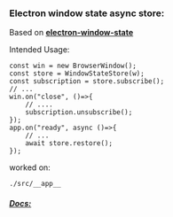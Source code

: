 ### Electron window state async store:

Based on **[electron-window-state](https://github.com/mawie81/electron-window-state)**


Intended Usage:

    const win = new BrowserWindow();
    const store = WindowStateStore(w);    
    const subscription = store.subscribe();
    // ...
    win.on("close", ()=>{
        // ....
        subscription.unsubscribe();
    });
    app.on("ready", async ()=>{
        // ...
        await store.restore();
    });

worked on: 

    ./src/__app__

##### [Docs:](https://d10221.github.io/electron-window-state-async/)